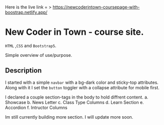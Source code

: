 Here is the live link = > https://newcoderintown-coursepage-with-boostrap.netlify.app/

# New Coder in Town - course site.

 `HTML` ,`CSS` and `Bootstrap5`.

Simple overview of use/purpose.

## Description 

I started with a simple `navbar` with a bg-dark color and sticky-top attributes. Along with it
I set the `button` toggler with a collapse attribute for mobile first. 

I declared a couple section-tags in the body to hold diffrent content.
a. Showcase
b. News Letter
c. Class Type Columns
d. Learn Section
e. Accordion
f. Intructor Columns

Im still currently building more section. I will update more soon.
              

 
   
  
  
